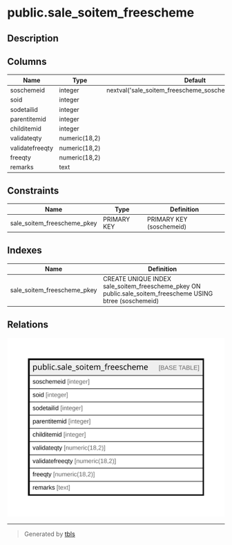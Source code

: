# public.sale_soitem_freescheme

## Description

## Columns

| Name | Type | Default | Nullable | Children | Parents | Comment |
| ---- | ---- | ------- | -------- | -------- | ------- | ------- |
| soschemeid | integer | nextval('sale_soitem_freescheme_soschemeid_seq'::regclass) | false |  |  |  |
| soid | integer |  | true |  |  |  |
| sodetailid | integer |  | true |  |  |  |
| parentitemid | integer |  | true |  |  |  |
| childitemid | integer |  | true |  |  |  |
| validateqty | numeric(18,2) |  | true |  |  |  |
| validatefreeqty | numeric(18,2) |  | true |  |  |  |
| freeqty | numeric(18,2) |  | true |  |  |  |
| remarks | text |  | true |  |  |  |

## Constraints

| Name | Type | Definition |
| ---- | ---- | ---------- |
| sale_soitem_freescheme_pkey | PRIMARY KEY | PRIMARY KEY (soschemeid) |

## Indexes

| Name | Definition |
| ---- | ---------- |
| sale_soitem_freescheme_pkey | CREATE UNIQUE INDEX sale_soitem_freescheme_pkey ON public.sale_soitem_freescheme USING btree (soschemeid) |

## Relations

![er](public.sale_soitem_freescheme.svg)

---

> Generated by [tbls](https://github.com/k1LoW/tbls)
